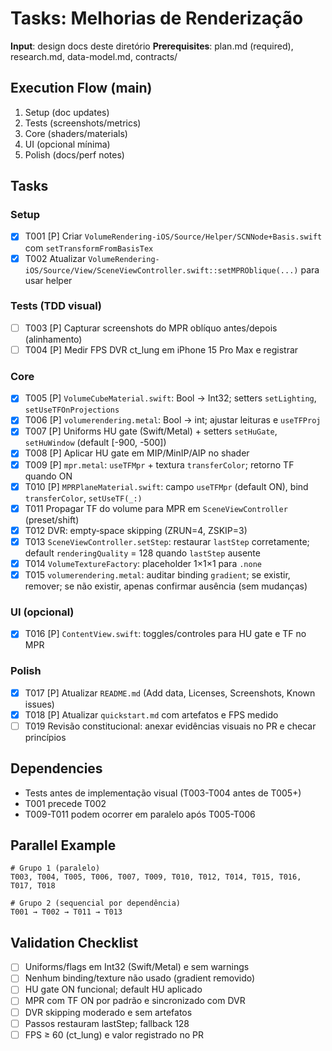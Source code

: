 # Tasks: Melhorias de Renderização

**Input**: design docs deste diretório
**Prerequisites**: plan.md (required), research.md, data-model.md, contracts/

## Execution Flow (main)
1. Setup (doc updates)
2. Tests (screenshots/metrics)
3. Core (shaders/materials)
4. UI (opcional mínima)
5. Polish (docs/perf notes)

## Tasks
### Setup
- [X] T001 [P] Criar `VolumeRendering-iOS/Source/Helper/SCNNode+Basis.swift` com `setTransformFromBasisTex`
- [X] T002 Atualizar `VolumeRendering-iOS/Source/View/SceneViewController.swift::setMPROblique(...)` para usar helper

### Tests (TDD visual)
- [ ] T003 [P] Capturar screenshots do MPR oblíquo antes/depois (alinhamento)
- [ ] T004 [P] Medir FPS DVR ct_lung em iPhone 15 Pro Max e registrar

### Core
- [X] T005 [P] `VolumeCubeMaterial.swift`: Bool → Int32; setters `setLighting`, `setUseTFOnProjections`
- [X] T006 [P] `volumerendering.metal`: Bool → int; ajustar leituras e `useTFProj`
- [X] T007 [P] Uniforms HU gate (Swift/Metal) + setters `setHuGate`, `setHuWindow` (default [-900, -500])
- [X] T008 [P] Aplicar HU gate em MIP/MinIP/AIP no shader
- [X] T009 [P] `mpr.metal`: `useTFMpr` + textura `transferColor`; retorno TF quando ON
- [X] T010 [P] `MPRPlaneMaterial.swift`: campo `useTFMpr` (default ON), bind `transferColor`, `setUseTF(_:)`
- [X] T011 Propagar TF do volume para MPR em `SceneViewController` (preset/shift)
- [X] T012 DVR: empty‑space skipping (ZRUN=4, ZSKIP=3)
- [X] T013 `SceneViewController.setStep`: restaurar `lastStep` corretamente; default `renderingQuality` = 128 quando `lastStep` ausente
- [X] T014 `VolumeTextureFactory`: placeholder 1×1×1 para `.none`
- [X] T015 `volumerendering.metal`: auditar binding `gradient`; se existir, remover; se não existir, apenas confirmar ausência (sem mudanças)

### UI (opcional)
- [X] T016 [P] `ContentView.swift`: toggles/controles para HU gate e TF no MPR

### Polish
- [X] T017 [P] Atualizar `README.md` (Add data, Licenses, Screenshots, Known issues)
- [X] T018 [P] Atualizar `quickstart.md` com artefatos e FPS medido
- [ ] T019 Revisão constitucional: anexar evidências visuais no PR e checar princípios

## Dependencies
- Tests antes de implementação visual (T003-T004 antes de T005+)
- T001 precede T002
- T009-T011 podem ocorrer em paralelo após T005-T006

## Parallel Example
```
# Grupo 1 (paralelo)
T003, T004, T005, T006, T007, T009, T010, T012, T014, T015, T016, T017, T018

# Grupo 2 (sequencial por dependência)
T001 → T002 → T011 → T013
```

## Validation Checklist
- [ ] Uniforms/flags em Int32 (Swift/Metal) e sem warnings
- [ ] Nenhum binding/texture não usado (gradient removido)
- [ ] HU gate ON funcional; default HU aplicado
- [ ] MPR com TF ON por padrão e sincronizado com DVR
- [ ] DVR skipping moderado e sem artefatos
- [ ] Passos restauram lastStep; fallback 128
- [ ] FPS ≥ 60 (ct_lung) e valor registrado no PR
